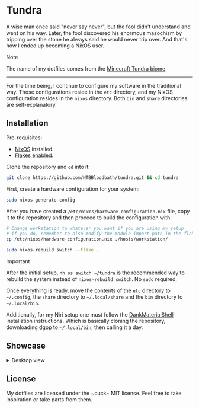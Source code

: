 # Tundra

A wise man once said "never say never", but the fool didn't understand and went on his way.
Later, the fool discovered his enormous masochism by tripping over the stone he always said he would
never trip over. And that's how I ended up becoming a NixOS user.

> [!NOTE]
> The name of my dotfiles comes from the [Minecraft Tundra biome](https://minecraft.wiki/w/Tundra).

---

For the time being, I continue to configure my software in the traditional way. Those configurations
reside in the `etc` directory, and my NixOS configuration resides in the `nixos` directory.
Both `bin` and `share` directories are self-explanatory.

## Installation

Pre-requisites:
- [NixOS](https://nixos.org/manual/nixos/stable/index.html#ch-installation) installed.
- [Flakes enabled](https://nixos.wiki/wiki/flakes).

Clone the repository and `cd` into it:
```sh
git clone https://github.com/NTBBloodbath/tundra.git && cd tundra
```

First, create a hardware configuration for your system:
```sh
sudo nixos-generate-config
```

After you have created a `/etc/nixos/hardware-configuration.nix` file, copy it to the repository and
then proceed to build the configuration with:
```sh
# Change workstation to whatever you want if you are using my setup
# if you do, remember to also modify the module import path in the flake.nix
cp /etc/nixos/hardware-configuration.nix ./hosts/workstation/

sudo nixos-rebuild switch --flake .
```

> [!IMPORTANT]
>
> After the initial setup, `nh os switch ~/tundra` is the recommended way to rebuild the system instead of `nixos-rebuild switch`. No `sudo` required.

Once everything is ready, move the contents of the `etc` directory to `~/.config`, the `share`
directory to `~/.local/share` and the `bin` directory to `~/.local/bin`.

Additionally, for my Niri setup one must follow the [DankMaterialShell](https://github.com/AvengeMedia/DankMaterialShell) installation instructions. Which is basically cloning the repository, downloading [dgop](https://github.com/AvengeMedia/dgop) to `~/.local/bin`, then calling it a day.

## Showcase

<details>
<summary>Desktop view</summary>

  <img width="1920" height="1080" alt="Desktop with fastfetch and cava" src="https://github.com/user-attachments/assets/dad04ea9-4d14-4a0d-aa5a-25bc7a0c1f2d" />

  <img width="1920" height="1080" alt="Overview" src="https://github.com/user-attachments/assets/61fd3c02-3581-4273-a88e-bdd8c66b89ba" />

</details>

## License

My dotfiles are licensed under the ~cuck~ MIT license. Feel free to take inspiration or take parts
from them.
